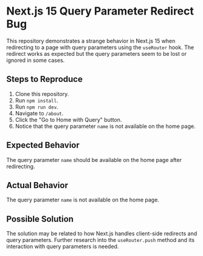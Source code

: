 # Next.js 15 Query Parameter Redirect Bug

This repository demonstrates a strange behavior in Next.js 15 when redirecting to a page with query parameters using the `useRouter` hook.  The redirect works as expected but the query parameters seem to be lost or ignored in some cases.

## Steps to Reproduce

1. Clone this repository.
2. Run `npm install`.
3. Run `npm run dev`.
4. Navigate to `/about`.
5. Click the "Go to Home with Query" button. 
6. Notice that the query parameter `name` is not available on the home page.

## Expected Behavior

The query parameter `name` should be available on the home page after redirecting.

## Actual Behavior

The query parameter `name` is not available on the home page.

## Possible Solution

The solution may be related to how Next.js handles client-side redirects and query parameters. Further research into the `useRouter.push` method and its interaction with query parameters is needed.